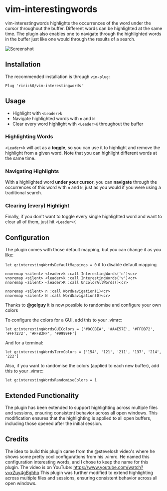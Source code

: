 # vim-interestingwords

vim-interestingwords highlights the occurrences of the word under the cursor throughout the buffer. Different words can be highlighted at the same time. The plugin also enables one to navigate through the highlighted words in the buffer just like one would through the results of a search.

![Screenshot](https://i.imgbox.com/5k3OJWIk.png)

## Installation

The recommended installation is through `vim-plug`:

```vimscript
Plug 'ririck0/vim-interestingwords'
```

## Usage

- Highlight with ``<Leader>k``
- Navigate highlighted words with ``n`` and ``N``
- Clear every word highlight with ``<Leader>K`` throughout the buffer

### Highlighting Words

``<Leader>k`` will act as a **toggle**, so you can use it to highlight and remove the highlight from a given word. Note that you can highlight different words at the same time.

### Navigating Highlights

With a highlighted word **under your cursor**, you can **navigate** through the occurrences of this word with ``n`` and ``N``, just as you would if you were using a traditional search.

### Clearing (every) Highlight

Finally, if you don't want to toggle every single highlighted word and want to clear all of them, just hit ``<Leader>K``

## Configuration

The plugin comes with those default mapping, but you can change it as you like:

`let g:interestingWordsDefaultMappings = 0` if to disable default mapping

```vimscript
nnoremap <silent> <leader>k :call InterestingWords('n')<cr>
vnoremap <silent> <leader>k :call InterestingWords('v')<cr>
nnoremap <silent> <leader>K :call UncolorAllWords()<cr>

nnoremap <silent> n :call WordNavigation(1)<cr>
nnoremap <silent> N :call WordNavigation(0)<cr>
```

Thanks to **@gelguy** it is now possible to randomise and configure your own colors

To configure the colors for a GUI, add this to your .vimrc:

```vimscript
let g:interestingWordsGUIColors = ['#8CCBEA', '#A4E57E', '#FFDB72', '#FF7272', '#FFB3FF', '#9999FF']
```

And for a terminal:

```vimscript
let g:interestingWordsTermColors = ['154', '121', '211', '137', '214', '222']
```

Also, if you want to randomise the colors (applied to each new buffer), add this to your .vimrc:

```vimscript
let g:interestingWordsRandomiseColors = 1
```

## Extended Functionality

The plugin has been extended to support highlighting across multiple files and sessions, ensuring consistent behavior across all open windows. This modification ensures that the highlighting is applied to all open buffers, including those opened after the initial session.
## Credits

The idea to build this plugin came from the @stevelosh video's where he shows some pretty cool configurations from his .vimrc. He named this configuration interesting words, and I chose to keep the name for this plugin. The video is on YouTube: https://www.youtube.com/watch?v=xZuy4gBghho
This plugin was further modified to extend highlighting across multiple files and sessions, ensuring consistent behavior across all open windows.
